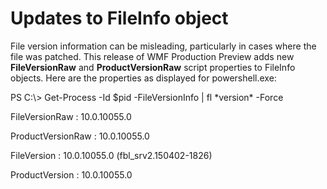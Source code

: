 # Updates to FileInfo object
File version information can be misleading, particularly in cases where the file was patched. This release of WMF Production Preview adds new **FileVersionRaw** and **ProductVersionRaw** script properties to FileInfo objects. Here are the properties as displayed for powershell.exe:

PS C:\\&gt; Get-Process -Id $pid -FileVersionInfo | fl \*version\* -Force

FileVersionRaw : 10.0.10055.0

ProductVersionRaw : 10.0.10055.0

FileVersion : 10.0.10055.0 (fbl\_srv2.150402-1826)

ProductVersion : 10.0.10055.0
